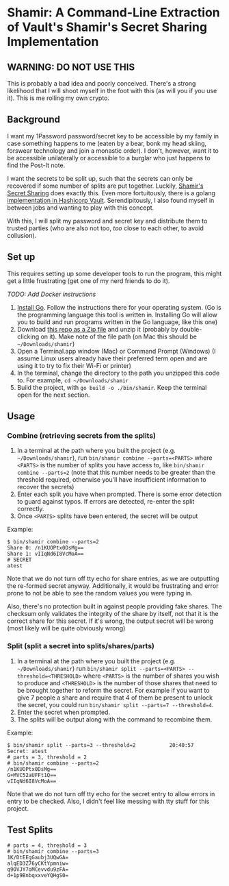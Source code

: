 # Shamir: A Command-Line Extraction of Vault's Shamir's Secret Sharing Implementation

## WARNING: DO NOT USE THIS

This is probably a bad idea and poorly conceived. There's a strong likelihood
that I will shoot myself in the foot with this (as will you if you use it).
This is me rolling my own crypto.

## Background

I want my 1Password password/secret key to be accessible by my family in case
something happens to me (eaten by a bear, bonk my head skiing, forswear
technology and join a monastic order). I don't, however, want it to be
accessible unilaterally or accessible to a burglar who just happens to find the
Post-It note.

I want the secrets to be split up, such that the secrets can only be recovered
if some number of splits are put together. Luckily, [Shamir's Secret
Sharing](https://en.wikipedia.org/wiki/Shamir%27s_Secret_Sharing) does exactly
this. Even more fortuitously, there is a golang [implementation in Hashicorp
Vault](https://github.com/hashicorp/vault/tree/master/shamir). Serendipitously,
I also found myself in between jobs and wanting to play with this concept.

With this, I will split my password and secret key and distribute them to
trusted parties (who are also not too, _too_ close to each other, to avoid
collusion).

## Set up

This requires setting up some developer tools to run the program, this might
get a little frustrating (get one of my nerd friends to do it).

_TODO: Add Docker instructions_

1. [Install Go](https://golang.org/doc/install). Follow the instructions there
   for your operating system. (Go is the programming language this tool is
   written in. Installing Go will allow you to build and run programs written
   in the Go language, like this one)
2. Download [this repo as a Zip
   file](https://github.com/schleyfox/shamir/archive/main.zip) and unzip it
   (probably by double-clicking on it). Make note of the file path (on Mac this
   should be `~/Downloads/shamir`)
2. Open a Terminal.app window (Mac) or Command Prompt (Windows) (I assume Linux
   users already have their preferred term open and are using it to try to fix
   their Wi-Fi or printer)
3. In the terminal, change the directory to the path you unzipped this code to.
   For example, `cd ~/Downloads/shamir`
4. Build the project, with `go build -o ./bin/shamir`. Keep the terminal open
   for the next section.

## Usage

### Combine (retrieving secrets from the splits)

1. In a terminal at the path where you built the project (e.g.
   `~/Downloads/shamir`), run `bin/shamir combine --parts=<PARTS>` where
   `<PARTS>` is the number of splits you have access to, like `bin/shamir
   combine --parts=2` (note that this number needs to be greater than the
   threshold required, otherwise you'll have insufficient information to
   recover the secrets)
2. Enter each split you have when prompted. There is some error detection to
   guard against typos. If errors are detected, re-enter the split correctly.
3. Once `<PARTS>` splits have been entered, the secret will be output

Example:

```
$ bin/shamir combine --parts=2
Share 0: /n1KUOPtx0DsMg==
Share 1: vIIqNd6I8VcMoA==
# SECRET
atest
```

Note that we do not turn off tty echo for share entries, as we are outputting
the re-formed secret anyway. Additionally, it would be frustrating and error
prone to not be able to see the random values you were typing in.

Also, there's no protection built in against people providing fake shares. The
checksum only validates the integrity of the share by itself, not that it is
the correct share for this secret. If it's wrong, the output secret will be
wrong (most likely will be quite obviously wrong)

### Split (split a secret into splits/shares/parts)

1. In a terminal at the path where you built the project (e.g. `~/Downloads/shamir`) run `bin/shamir split --parts=<PARTS> --threshold=<THRESHOLD>` where `<PARTS>` is the number of shares you wish to produce and `<THRESHOLD>` is the number of those shares that need to be brought together to reform the secret. For example if you want to give 7 people a share and require that 4 of them be present to unlock the secret, you could run `bin/shamir split --parts=7 --threshold=4`.
2. Enter the secret when prompted.
3. The splits will be output along with the command to recombine them.

Example:

```
$ bin/shamir split --parts=3 --threshold=2           20:40:57
Secret: atest
# parts = 3, threshold = 2
# bin/shamir combine --parts=2
/n1KUOPtx0DsMg==
G+MVC52aUFFt1Q==
vIIqNd6I8VcMoA==
```

Note that we do not turn off tty echo for the secret entry to allow errors in
entry to be checked. Also, I didn't feel like messing with tty stuff for this
project.

## Test Splits

```
# parts = 4, threshold = 3
# bin/shamir combine --parts=3
1K/DtEEgGaubj3UQwGA=
alqED3Z76yCKtYpmniw=
q9OVJY7oMCevvdu9zFA=
d+1p9BnbqxxveYQHgS0=
```

